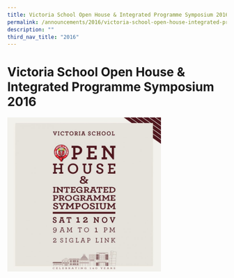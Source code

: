 ```yaml
---
title: Victoria School Open House & Integrated Programme Symposium 2016
permalink: /announcements/2016/victoria-school-open-house-integrated-programme-symposium-2016/
description: ""
third_nav_title: "2016"
---
```

# **Victoria School Open House & Integrated Programme Symposium 2016**


<img src="/images/open-house-and-ip-sym-nov-2016-768x768.jpg" 
     style="width:70%">